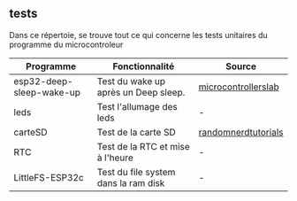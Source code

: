 ## tests ##
Dans ce répertoie, se trouve tout ce qui concerne les tests unitaires du programme du microcontroleur

| Programme | Fonctionnalité | Source |
|-----------|----------------|--------|
| esp32-deep-sleep-wake-up | Test du wake up après un Deep sleep. | [microcontrollerslab](https://microcontrollerslab.com/esp32-deep-sleep-wake-up-sources-arduino-ide/) |
| leds | Test l'allumage des leds | - |
| carteSD | Test de la carte SD | [randomnerdtutorials](https://randomnerdtutorials.com/esp32-microsd-card-arduino/)
| RTC | Test de la RTC et mise à l'heure | - |
| LittleFS-ESP32c | Test du file system dans la ram disk | - |